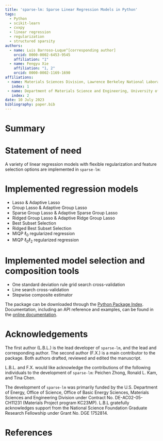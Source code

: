 ```yaml
---
title: 'sparse-lm: Sparse Linear Regression Models in Python'
tags:
  - Python
  - scikit-learn
  - cvxpy
  - linear regression
  - regularization
  - structured sparsity
authors:
  - name: Luis Barroso-Luque^[corresponding author]
    orcid: 0000-0002-6453-9545
    affiliation: "1"
  - name: Fengyu Xie
    affiliation: "1, 2"
    orcid: 0000-0002-1169-1690
affiliations:
 - name: Materials Sciences Division, Lawrence Berkeley National Laboratory, Berkeley CA, 94720, USA
   index: 1
 - name: Department of Materials Science and Engineering, University of California Berkeley, Berkeley CA, 94720, USA
   index: 2
date: 10 July 2023
bibliography: paper.bib
---
```


# Summary

# Statement of need

A variety of linear regression models with flexible regularization and feature selection
options are implemented in `sparse-lm`:

# Implemented regression models

- Lasso & Adaptive Lasso
- Group Lasso & Adaptive Group Lasso
- Sparse Group Lasso & Adaptive Sparse Group Lasso
- Ridged Group Lasso & Adaptive Ridge Group Lasso
- Best Subset Selection
- Ridged Best Subset Selection
- MIQP $\ell_0$ regularized regression
- MIQP $\ell_0\ell_2$ regularized regression

# Implemented model selection and composition tools
- One standard deviation rule grid search cross-validation
- Line search cross-validation
- Stepwise composite estimator

The package can be downloaded through the [Python Package Index](https://pypi.org/project/sparse-lm/).
Documentation, including an API reference and examples, can be found in the
[online documentation](https://cedergrouphub.github.io/sparse-lm).

# Acknowledgements

The first author (L.B.L.) is the lead developer of `sparse-lm`, and the lead and corresponding author.
The second author (F.X.) is a main contributor to the package. Both authors drafted, reviewed and edited the manuscript.

L.B.L. and F.X. would like acknowledge the contributions of the following individuals to the development of `sparse-lm`:
Peichen Zhong, Ronald L. Kam, and Tina Chen.

The development of `sparse-lm` was primarily funded by the U.S. Department of Energy, Office
of Science, Office of Basic Energy Sciences, Materials Sciences and Engineering Division
under Contract No. DE-AC02-05-CH11231 (Materials Project program KC23MP).
L.B.L gratefully acknowledges support from the National Science Foundation Graduate Research Fellowship
under Grant No. DGE 1752814.

# References
